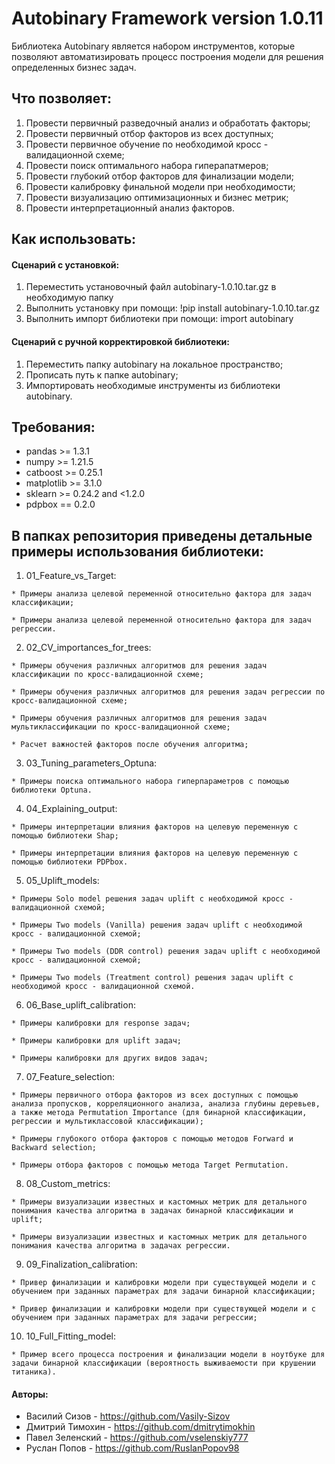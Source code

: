 # Autobinary Framework version 1.0.11

Библиотека Autobinary является набором инструментов, которые позволяют автоматизировать процесс построения модели для решения определенных бизнес задач.

## Что позволяет:

  1. Провести первичный разведочный анализ и обработать факторы;
  2. Провести первичный отбор факторов из всех доступных;
  3. Провести первичное обучение по необходимой кросс - валидационной схеме;
  4. Провести поиск оптимального набора гиперапатмеров;
  5. Провести глубокий отбор факторов для финализации модели;
  6. Провести калибровку финальной модели при необходимости;
  7. Провести визуализацию оптимизационных и бизнес метрик;
  8. Провести интерпретационный анализ факторов.

## Как использовать:

#### Сценарий с установкой:
  1. Переместить установочный файл autobinary-1.0.10.tar.gz в необходимую папку
  2. Выполнить установку при помощи: !pip install autobinary-1.0.10.tar.gz
  3. Выполнить импорт библиотеки при помощи: import autobinary


#### Сценарий с ручной корректировкой библиотеки:
  1. Переместить папку autobinary на локальное пространство;
  2. Прописать путь к папке autobinary;
  3. Импортировать необходимые инструменты из библиотеки autobinary.

## Требования:

  * pandas >= 1.3.1
  * numpy >= 1.21.5 
  * catboost >= 0.25.1
  * matplotlib >= 3.1.0
  * sklearn >= 0.24.2 and <1.2.0
  * pdpbox == 0.2.0

## В папках репозитория приведены детальные примеры использования библиотеки:

  1. 01_Feature_vs_Target:

    * Примеры анализа целевой переменной относительно фактора для задач классификации;

    * Примеры анализа целевой переменной относительно фактора для задач регрессии.

  2. 02_CV_importances_for_trees:

    * Примеры обучения различных алгоритмов для решения задач классификации по кросс-валидационной схеме;
    
    * Примеры обучения различных алгоритмов для решения задач регрессии по кросс-валидационной схеме;
    
    * Примеры обучения различных алгоритмов для решения задач мультиклассификации по кросс-валидационной схеме;

    * Расчет важностей факторов после обучения алгоритма;

  3. 03_Tuning_parameters_Optuna:

    * Примеры поиска оптимального набора гиперпараметров с помощью библиотеки Optuna.
    
  4. 04_Explaining_output:
  
    * Примеры интерпретации влияния факторов на целевую переменную с помощью библиотеки Shap;
    
    * Примеры интерпретации влияния факторов на целевую переменную с помощью библиотеки PDPbox.
    
  5. 05_Uplift_models:
  
    * Примеры Solo model решения задач uplift с необходимой кросс - валидационной схемой;
    
    * Примеры Two models (Vanilla) решения задач uplift с необходимой кросс - валидационной схемой;
    
    * Примеры Two models (DDR control) решения задач uplift с необходимой кросс - валидационной схемой;
    
    * Примеры Two models (Treatment control) решения задач uplift с необходимой кросс - валидационной схемой.
    
  6. 06_Base_uplift_calibration:
  
    * Примеры калибровки для response задач;
    
    * Примеры калибровки для uplift задач;
    
    * Примеры калибровки для других видов задач;

  7. 07_Feature_selection:

    * Примеры первичного отбора факторов из всех доступных с помощью анализа пропусков, корреляционного анализа, анализа глубины деревьев, а также метода Permutation Importance (для бинарной классификации, регрессии и мультиклассовой классификации);
    
    * Примеры глубокого отбора факторов с помощью методов Forward и Backward selection;

    * Примеры отбора факторов с помощью метода Target Permutation.

  8. 08_Custom_metrics:

    * Примеры визуализации известных и кастомных метрик для детального понимания качества алгоритма в задачах бинарной классификации и uplift;

    * Примеры визуализации известных и кастомных метрик для детального понимания качества алгоритма в задачах регрессии.

  9. 09_Finalization_calibration:

    * Привер финализации и калибровки модели при существующей модели и с обучением при заданных параметрах для задачи бинарной классификации;
    
    * Привер финализации и калибровки модели при существующей модели и с обучением при заданных параметрах для задачи регрессии;

  10. 10_Full_Fitting_model:

    * Пример всего процесса построения и финализации модели в ноутбуке для задачи бинарной классификации (вероятность выживаемости при крушении титаника).


#### Авторы:
* Василий Сизов - https://github.com/Vasily-Sizov
* Дмитрий Тимохин - https://github.com/dmitrytimokhin
* Павел Зеленский - https://github.com/vselenskiy777
* Руслан Попов - https://github.com/RuslanPopov98
